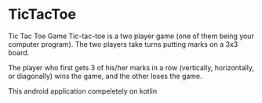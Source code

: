 # TicTacToe
Tic Tac Toe Game
Tic-tac-toe is a two player game (one of them being your computer program).
The two players take turns putting marks on a 3x3 board.

The player who first gets 3 of his/her marks in a row (vertically, horizontally, or diagonally) wins the game, 
and the other loses the game.

This android application compeletely on kotlin 
